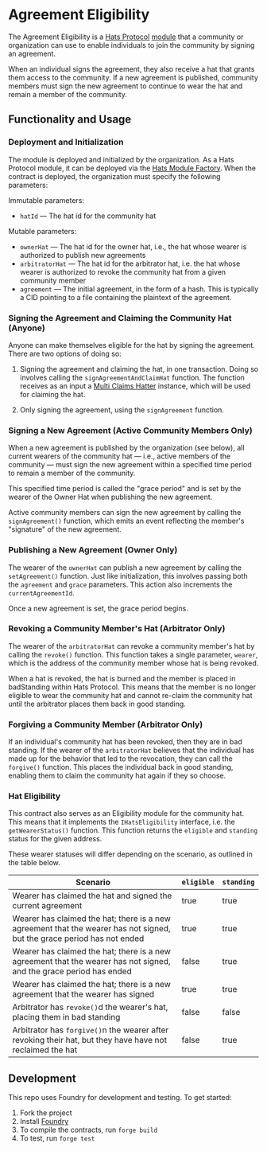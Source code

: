 # Agreement Eligibility

The Agreement Eligibility is a [Hats Protocol](https://github.com/Hats-Protocol/hats-protocol) [module](https://github.com/Hats-Protocol/hats-module) that a community or organization can use to enable individuals to join the community by signing an agreement.

When an individual signs the agreement, they also receive a hat that grants them access to the community. If a new agreement is published, community members must sign the new agreement to continue to wear the hat and remain a member of the community.

## Functionality and Usage

### Deployment and Initialization

The module is deployed and initialized by the organization. As a Hats Protocol module, it can be deployed via the [Hats Module Factory](https://github.com/Hats-Protocol/hats-module#hatsmodulefactory). When the contract is deployed, the organization must specify the following parameters:

Immutable parameters:

- `hatId` — The hat id for the community hat

Mutable parameters:

- `ownerHat` — The hat id for the owner hat, i.e., the hat whose wearer is authorized to publish new agreements
- `arbitratorHat` — The hat id for the arbitrator hat, i.e. the hat whose wearer is authorized to revoke the community hat from a given community member
- `agreement` — The initial agreement, in the form of a hash. This is typically a CID pointing to a file containing the plaintext of the agreement.

### Signing the Agreement and Claiming the Community Hat (Anyone)

Anyone can make themselves eligible for the hat by signing the agreement. There are two options of doing so:

1. Signing the agreement and claiming the hat, in one transaction. Doing so involves calling the `signAgreementAndClaimHat` function. The function receives as an input a [Multi Claims Hatter](https://github.com/Hats-Protocol/multi-claims-hatter) instance, which will be used for claiming the hat.

2. Only signing the agreement, using the `signAgreement` function.

### Signing a New Agreement (Active Community Members Only)

When a new agreement is published by the organization (see below), all current wearers of the community hat — i.e., active members of the community — must sign the new agreement within a specified time period to remain a member of the community.

This specified time period is called the "grace period" and is set by the wearer of the Owner Hat when publishing the new agreement.

Active community members can sign the new agreement by calling the `signAgreement()` function, which emits an event reflecting the member's "signature" of the new agreement.

### Publishing a New Agreement (Owner Only)

The wearer of the `ownerHat` can publish a new agreement by calling the `setAgreement()` function. Just like initialization, this involves passing both the `agreement` and `grace` parameters. This action also increments the `currentAgreementId`.

Once a new agreement is set, the grace period begins.

### Revoking a Community Member's Hat (Arbitrator Only)

The wearer of the `arbitratorHat` can revoke a community member's hat by calling the `revoke()` function. This function takes a single parameter, `wearer`, which is the address of the community member whose hat is being revoked.

When a hat is revoked, the hat is burned and the member is placed in badStanding within Hats Protocol. This means that the member is no longer eligible to wear the community hat and cannot re-claim the community hat until the arbitrator places them back in good standing.

### Forgiving a Community Member (Arbitrator Only)

If an individual's community hat has been revoked, then they are in bad standing. If the wearer of the `arbitratorHat` believes that the individual has made up for the behavior that led to the revocation, they can call the `forgive()` function. This places the individual back in good standing, enabling them to claim the community hat again if they so choose.

### Hat Eligibility

This contract also serves as an Eligibility module for the community hat. This means that it implements the `IHatsEligibility` interface, i.e. the `getWearerStatus()` function. This function returns the `eligible` and `standing` status for the given address.

These wearer statuses will differ depending on the scenario, as outlined in the table below.

| Scenario | `eligible` | `standing` |
| -------- | -------- | -------- |
| Wearer has claimed the hat and signed the current agreement | true | true |
| Wearer has claimed the hat; there is a new agreement that the wearer has not signed, but the grace period has not ended | true | true |
| Wearer has claimed the hat; there is a new agreement that the wearer has not signed, and the grace period has ended | false | true |
| Wearer has claimed the hat; there is a new agreement that the wearer has signed | true | true |
| Arbitrator has `revoke()`d the wearer's hat, placing them in bad standing | false | false |
| Arbitrator has `forgive()`n the wearer after revoking their hat, but they have have not reclaimed the hat | false | true |

## Development

This repo uses Foundry for development and testing. To get started:

1. Fork the project
2. Install [Foundry](https://book.getfoundry.sh/getting-started/installation)
3. To compile the contracts, run `forge build`
4. To test, run `forge test`
